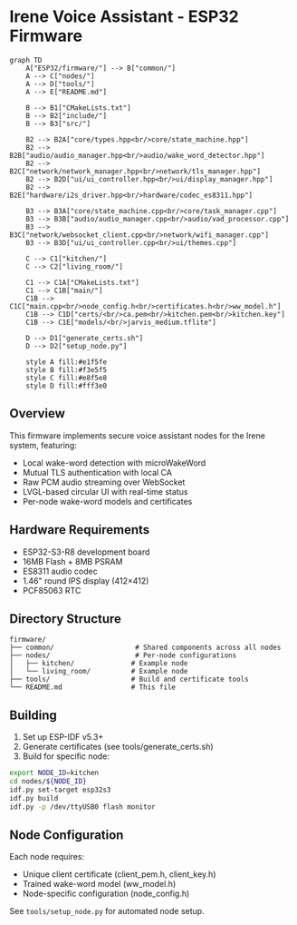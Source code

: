 # Irene Voice Assistant - ESP32 Firmware

```mermaid
graph TD
    A["ESP32/firmware/"] --> B["common/"]
    A --> C["nodes/"]
    A --> D["tools/"]
    A --> E["README.md"]

    B --> B1["CMakeLists.txt"]
    B --> B2["include/"]
    B --> B3["src/"]

    B2 --> B2A["core/types.hpp<br/>core/state_machine.hpp"]
    B2 --> B2B["audio/audio_manager.hpp<br/>audio/wake_word_detector.hpp"]
    B2 --> B2C["network/network_manager.hpp<br/>network/tls_manager.hpp"]
    B2 --> B2D["ui/ui_controller.hpp<br/>ui/display_manager.hpp"]
    B2 --> B2E["hardware/i2s_driver.hpp<br/>hardware/codec_es8311.hpp"]

    B3 --> B3A["core/state_machine.cpp<br/>core/task_manager.cpp"]
    B3 --> B3B["audio/audio_manager.cpp<br/>audio/vad_processor.cpp"]
    B3 --> B3C["network/websocket_client.cpp<br/>network/wifi_manager.cpp"]
    B3 --> B3D["ui/ui_controller.cpp<br/>ui/themes.cpp"]

    C --> C1["kitchen/"]
    C --> C2["living_room/"]

    C1 --> C1A["CMakeLists.txt"]
    C1 --> C1B["main/"]
    C1B --> C1C["main.cpp<br/>node_config.h<br/>certificates.h<br/>ww_model.h"]
    C1B --> C1D["certs/<br/>ca.pem<br/>kitchen.pem<br/>kitchen.key"]
    C1B --> C1E["models/<br/>jarvis_medium.tflite"]

    D --> D1["generate_certs.sh"]
    D --> D2["setup_node.py"]

    style A fill:#e1f5fe
    style B fill:#f3e5f5
    style C fill:#e8f5e8
    style D fill:#fff3e0
```

## Overview

This firmware implements secure voice assistant nodes for the Irene system, featuring:
- Local wake-word detection with microWakeWord
- Mutual TLS authentication with local CA
- Raw PCM audio streaming over WebSocket
- LVGL-based circular UI with real-time status
- Per-node wake-word models and certificates

## Hardware Requirements

- ESP32-S3-R8 development board
- 16MB Flash + 8MB PSRAM
- ES8311 audio codec
- 1.46" round IPS display (412×412)
- PCF85063 RTC

## Directory Structure

```
firmware/
├── common/                    # Shared components across all nodes
├── nodes/                     # Per-node configurations
│   ├── kitchen/              # Example node
│   └── living_room/          # Example node
├── tools/                    # Build and certificate tools
└── README.md                 # This file
```

## Building

1. Set up ESP-IDF v5.3+
2. Generate certificates (see tools/generate_certs.sh)
3. Build for specific node:

```bash
export NODE_ID=kitchen
cd nodes/${NODE_ID}
idf.py set-target esp32s3
idf.py build
idf.py -p /dev/ttyUSB0 flash monitor
```

## Node Configuration

Each node requires:
- Unique client certificate (client_pem.h, client_key.h)
- Trained wake-word model (ww_model.h)
- Node-specific configuration (node_config.h)

See `tools/setup_node.py` for automated node setup. 